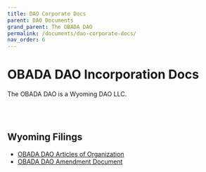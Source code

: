 ```yaml
--- 
title: DAO Corporate Docs
parent: DAO Documents
grand_parent: The OBADA DAO
permalink: /documents/dao-corporate-docs/
nav_order: 6
---
```


# OBADA DAO Incorporation Docs
The OBADA DAO is a Wyoming DAO LLC.

<br> <br>

## Wyoming Filings
* [OBADA DAO Articles of Organization](/main-nav/dao/DAO-Articles-of-Organization.pdf)
* [OBADA DAO Amendment Document](/main-nav/dao/DAO-AMMENDMENT.pdf)
